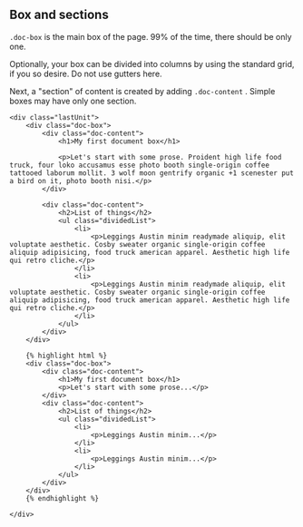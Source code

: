 <h2>Box and sections</h2>

<div class="line-gutters" id="document-boxes">
	<div class="unit size1of3">
		<p><code>.doc-box</code> is the main box of the page. 99% of the time, there should be only one.</p>
		<p>Optionally, your box can be divided into columns by using the standard grid, if you so desire. Do not use gutters here.</p>
		<p>Next, a "section" of content is created by adding <code>.doc-content</code> . Simple boxes may have only one section.</p>
	</div>

	<div class="lastUnit">
		<div class="doc-box">
			<div class="doc-content">
				<h1>My first document box</h1>

				<p>Let's start with some prose. Proident high life food truck, four loko accusamus esse photo booth single-origin coffee tattooed laborum mollit. 3 wolf moon gentrify organic +1 scenester put a bird on it, photo booth nisi.</p>
			</div>

			<div class="doc-content">
				<h2>List of things</h2>
				<ul class="dividedList">
					<li>
						<p>Leggings Austin minim readymade aliquip, elit voluptate aesthetic. Cosby sweater organic single-origin coffee aliquip adipisicing, food truck american apparel. Aesthetic high life qui retro cliche.</p>
					</li>
					<li>
						<p>Leggings Austin minim readymade aliquip, elit voluptate aesthetic. Cosby sweater organic single-origin coffee aliquip adipisicing, food truck american apparel. Aesthetic high life qui retro cliche.</p>
					</li>
				</ul>	
			</div>
		</div>

		{% highlight html %} 
		<div class="doc-box">
			<div class="doc-content">
				<h1>My first document box</h1>
				<p>Let's start with some prose...</p>
			</div>
			<div class="doc-content">
				<h2>List of things</h2>
				<ul class="dividedList">
					<li>
						<p>Leggings Austin minim...</p>
					</li>
					<li>
						<p>Leggings Austin minim...</p>
					</li>
				</ul>	
			</div>
		</div>
		{% endhighlight %}

	</div>
</div>